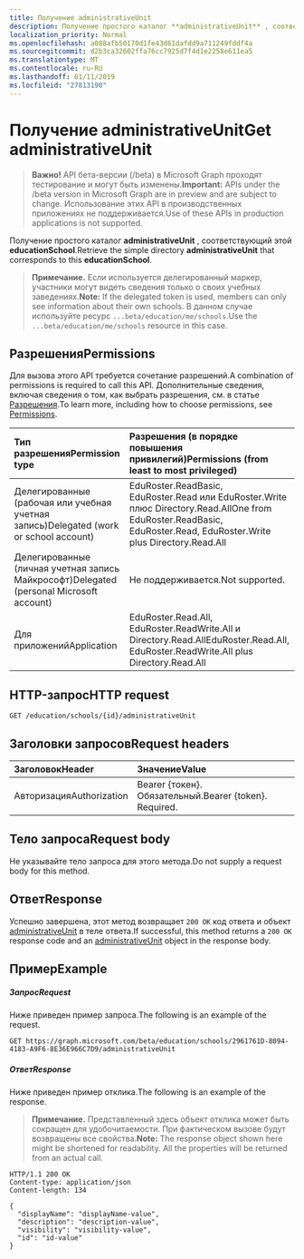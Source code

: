 ```yaml
---
title: Получение administrativeUnit
description: Получение простого каталог **administrativeUnit** , соответствующий этой **educationSchool**.
localization_priority: Normal
ms.openlocfilehash: a088afb50170d1fe43d61dafdd9a711249fddf4a
ms.sourcegitcommit: d2b3ca32602ffa76cc7925d7f4d1e2258e611ea5
ms.translationtype: MT
ms.contentlocale: ru-RU
ms.lasthandoff: 01/11/2019
ms.locfileid: "27813190"
---
```

# <a name="get-administrativeunit"></a><span data-ttu-id="6c9b5-103">Получение administrativeUnit</span><span class="sxs-lookup"><span data-stu-id="6c9b5-103">Get administrativeUnit</span></span>

> <span data-ttu-id="6c9b5-104">**Важно!** API бета-версии (/beta) в Microsoft Graph проходят тестирование и могут быть изменены.</span><span class="sxs-lookup"><span data-stu-id="6c9b5-104">**Important:** APIs under the /beta version in Microsoft Graph are in preview and are subject to change.</span></span> <span data-ttu-id="6c9b5-105">Использование этих API в производственных приложениях не поддерживается.</span><span class="sxs-lookup"><span data-stu-id="6c9b5-105">Use of these APIs in production applications is not supported.</span></span>

<span data-ttu-id="6c9b5-106">Получение простого каталог **administrativeUnit** , соответствующий этой **educationSchool**.</span><span class="sxs-lookup"><span data-stu-id="6c9b5-106">Retrieve the simple directory **administrativeUnit** that corresponds to this **educationSchool**.</span></span>

><span data-ttu-id="6c9b5-107">**Примечание.** Если используется делегированный маркер, участники могут видеть сведения только о своих учебных заведениях.</span><span class="sxs-lookup"><span data-stu-id="6c9b5-107">**Note:** If the delegated token is used, members can only see information about their own schools.</span></span> <span data-ttu-id="6c9b5-108">В данном случае используйте ресурс `...beta/education/me/schools`.</span><span class="sxs-lookup"><span data-stu-id="6c9b5-108">Use the `...beta/education/me/schools` resource in this case.</span></span>

## <a name="permissions"></a><span data-ttu-id="6c9b5-109">Разрешения</span><span class="sxs-lookup"><span data-stu-id="6c9b5-109">Permissions</span></span>
<span data-ttu-id="6c9b5-110">Для вызова этого API требуется сочетание разрешений.</span><span class="sxs-lookup"><span data-stu-id="6c9b5-110">A combination of permissions is required to call this API.</span></span> <span data-ttu-id="6c9b5-111">Дополнительные сведения, включая сведения о том, как выбрать разрешения, см. в статье [Разрешения](/graph/permissions-reference).</span><span class="sxs-lookup"><span data-stu-id="6c9b5-111">To learn more, including how to choose permissions, see [Permissions](/graph/permissions-reference).</span></span>

|<span data-ttu-id="6c9b5-112">Тип разрешения</span><span class="sxs-lookup"><span data-stu-id="6c9b5-112">Permission type</span></span>      | <span data-ttu-id="6c9b5-113">Разрешения (в порядке повышения привилегий)</span><span class="sxs-lookup"><span data-stu-id="6c9b5-113">Permissions (from least to most privileged)</span></span>              |
|:--------------------|:---------------------------------------------------------|
|<span data-ttu-id="6c9b5-114">Делегированные (рабочая или учебная учетная запись)</span><span class="sxs-lookup"><span data-stu-id="6c9b5-114">Delegated (work or school account)</span></span> |  <span data-ttu-id="6c9b5-115">EduRoster.ReadBasic, EduRoster.Read или EduRoster.Write плюс Directory.Read.All</span><span class="sxs-lookup"><span data-stu-id="6c9b5-115">One from EduRoster.ReadBasic, EduRoster.Read, EduRoster.Write plus Directory.Read.All</span></span>|
|<span data-ttu-id="6c9b5-116">Делегированные (личная учетная запись Майкрософт)</span><span class="sxs-lookup"><span data-stu-id="6c9b5-116">Delegated (personal Microsoft account)</span></span> |  <span data-ttu-id="6c9b5-117">Не поддерживается.</span><span class="sxs-lookup"><span data-stu-id="6c9b5-117">Not supported.</span></span>  |
|<span data-ttu-id="6c9b5-118">Для приложений</span><span class="sxs-lookup"><span data-stu-id="6c9b5-118">Application</span></span> | <span data-ttu-id="6c9b5-119">EduRoster.Read.All, EduRoster.ReadWrite.All и Directory.Read.All</span><span class="sxs-lookup"><span data-stu-id="6c9b5-119">EduRoster.Read.All, EduRoster.ReadWrite.All plus Directory.Read.All</span></span>| 

## <a name="http-request"></a><span data-ttu-id="6c9b5-120">HTTP-запрос</span><span class="sxs-lookup"><span data-stu-id="6c9b5-120">HTTP request</span></span>
<!-- { "blockType": "ignored" } -->
```http
GET /education/schools/{id}/administrativeUnit
```
## <a name="request-headers"></a><span data-ttu-id="6c9b5-121">Заголовки запросов</span><span class="sxs-lookup"><span data-stu-id="6c9b5-121">Request headers</span></span>
| <span data-ttu-id="6c9b5-122">Заголовок</span><span class="sxs-lookup"><span data-stu-id="6c9b5-122">Header</span></span>       | <span data-ttu-id="6c9b5-123">Значение</span><span class="sxs-lookup"><span data-stu-id="6c9b5-123">Value</span></span> |
|:---------------|:--------|
| <span data-ttu-id="6c9b5-124">Авторизация</span><span class="sxs-lookup"><span data-stu-id="6c9b5-124">Authorization</span></span>  | <span data-ttu-id="6c9b5-p104">Bearer {токен}. Обязательный.</span><span class="sxs-lookup"><span data-stu-id="6c9b5-p104">Bearer {token}. Required.</span></span>  |

## <a name="request-body"></a><span data-ttu-id="6c9b5-127">Тело запроса</span><span class="sxs-lookup"><span data-stu-id="6c9b5-127">Request body</span></span>
<span data-ttu-id="6c9b5-128">Не указывайте тело запроса для этого метода.</span><span class="sxs-lookup"><span data-stu-id="6c9b5-128">Do not supply a request body for this method.</span></span>
## <a name="response"></a><span data-ttu-id="6c9b5-129">Ответ</span><span class="sxs-lookup"><span data-stu-id="6c9b5-129">Response</span></span>
<span data-ttu-id="6c9b5-130">Успешно завершена, этот метод возвращает `200 OK` код ответа и объект [administrativeUnit](../resources/administrativeunit.md) в теле ответа.</span><span class="sxs-lookup"><span data-stu-id="6c9b5-130">If successful, this method returns a `200 OK` response code and an [administrativeUnit](../resources/administrativeunit.md) object in the response body.</span></span>
## <a name="example"></a><span data-ttu-id="6c9b5-131">Пример</span><span class="sxs-lookup"><span data-stu-id="6c9b5-131">Example</span></span>
##### <a name="request"></a><span data-ttu-id="6c9b5-132">Запрос</span><span class="sxs-lookup"><span data-stu-id="6c9b5-132">Request</span></span>
<span data-ttu-id="6c9b5-133">Ниже приведен пример запроса.</span><span class="sxs-lookup"><span data-stu-id="6c9b5-133">The following is an example of the request.</span></span>
<!-- {
  "blockType": "request",
  "name": "get_administrativeUnit"
}-->
```http
GET https://graph.microsoft.com/beta/education/schools/2961761D-8094-4183-A9F6-8E36E966C7D9/administrativeUnit
```
##### <a name="response"></a><span data-ttu-id="6c9b5-134">Ответ</span><span class="sxs-lookup"><span data-stu-id="6c9b5-134">Response</span></span>
<span data-ttu-id="6c9b5-135">Ниже приведен пример отклика.</span><span class="sxs-lookup"><span data-stu-id="6c9b5-135">The following is an example of the response.</span></span> 

><span data-ttu-id="6c9b5-p105">**Примечание.** Представленный здесь объект отклика может быть сокращен для удобочитаемости. При фактическом вызове будут возвращены все свойства.</span><span class="sxs-lookup"><span data-stu-id="6c9b5-p105">**Note:** The response object shown here might be shortened for readability. All the properties will be returned from an actual call.</span></span>

<!-- {
  "blockType": "response",
  "truncated": true,
  "@odata.type": "microsoft.graph.user",
  "isCollection": false
} -->
```http
HTTP/1.1 200 OK
Content-type: application/json
Content-length: 134

{
  "displayName": "displayName-value",
  "description": "description-value",
  "visibility": "visibility-value",
  "id": "id-value"
}
```

<!-- uuid: A681726F-B4A7-4BCF-9407-F87CB9A4771D
2015-10-25 14:57:30 UTC -->
<!-- {
  "type": "#page.annotation",
  "description": "Get user",
  "keywords": "",
  "section": "documentation",
  "tocPath": ""
}-->
